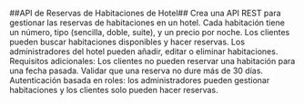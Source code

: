 ##API de Reservas de Habitaciones de Hotel##
Crea una API REST para gestionar las reservas de habitaciones en un hotel. Cada habitación tiene un número, tipo (sencilla, doble, suite), y un precio por noche. Los clientes pueden buscar habitaciones disponibles y hacer reservas. Los administradores del hotel pueden añadir, editar o eliminar habitaciones.
Requisitos adicionales:
Los clientes no pueden reservar una habitación para una fecha pasada.
Validar que una reserva no dure más de 30 días.
Autenticación basada en roles: los administradores pueden gestionar habitaciones y los clientes solo pueden hacer reservas.

